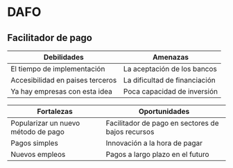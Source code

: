 # DAFO

## Facilitador de pago

| Debilidades                        | Amenazas                                         |
|------------------------------------|--------------------------------------------------|
| El tiempo de implementación        | La aceptación de los bancos                       |
| Accesibilidad en paises terceros   | La dificultad de financiación                    |
| Ya hay empresas con esta idea      | Poca capacidad de inversión                       |

|Fortalezas                          | Oportunidades             
|------------------------------------|--------------------------------------------------|
| Popularizar un nuevo método de pago| Facilitador de pago en sectores de bajos recursos|
| Pagos simples                      | Innovación a la hora de pagar                    |
| Nuevos empleos                     | Pagos a largo plazo en el futuro                 |
